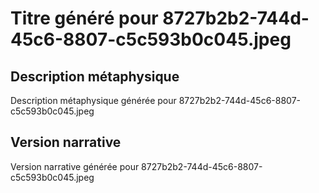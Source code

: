 # Titre généré pour 8727b2b2-744d-45c6-8807-c5c593b0c045.jpeg

## Description métaphysique
Description métaphysique générée pour 8727b2b2-744d-45c6-8807-c5c593b0c045.jpeg

## Version narrative
Version narrative générée pour 8727b2b2-744d-45c6-8807-c5c593b0c045.jpeg
